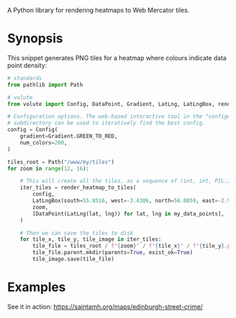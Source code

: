 A Python library for rendering heatmaps to Web Mercator tiles.

# Synopsis

This snippet generates PNG tiles for a heatmap where colours indicate data point density:

```python
# standards
from pathlib import Path

# volute
from volute import Config, DataPoint, Gradient, LatLng, LatLngBox, render_heatmap_to_tiles

# Configuration options. The web-based interactive tool in the "configurator"
# subdirectory can be used to iteratively find the best config.
config = Config(
    gradient=Gradient.GREEN_TO_RED,
    num_colors=200,
)

tiles_root = Path("/www/my/tiles")
for zoom in range(12, 16):

    # This will create all the tiles, as a sequence of (int, int, PIL.Image) tuples
    iter_tiles = render_heatmap_to_tiles(
        config,
        LatLngBox(south=55.8516, west=-3.4306, north=56.0059, east=-2.9480),
        zoom,
        [DataPoint(LatLng(lat, lng)) for lat, lng in my_data_points],
    )

    # Then we can save the tiles to disk
    for tile_x, tile_y, tile_image in iter_tiles:
        tile_file = tiles_root / f"{zoom}" / f"{tile_x}" / f"{tile_y}.png"
        tile_file.parent.mkdir(parents=True, exist_ok=True)
        tile_image.save(tile_file)
```

# Examples

See it in action: https://saintamh.org/maps/edinburgh-street-crime/
